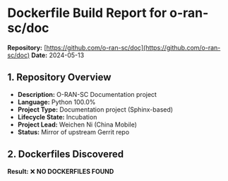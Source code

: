 # Dockerfile Build Report for o-ran-sc/doc

**Repository:** [https://github.com/o-ran-sc/doc](https://github.com/o-ran-sc/doc)
**Date:** 2024-05-13

## 1. Repository Overview
- **Description:** O-RAN-SC Documentation project
- **Language:** Python 100.0%
- **Project Type:** Documentation project (Sphinx-based)
- **Lifecycle State:** Incubation
- **Project Lead:** Weichen Ni (China Mobile)
- **Status:** Mirror of upstream Gerrit repo

## 2. Dockerfiles Discovered
**Result:** ❌ **NO DOCKERFILES FOUND**
